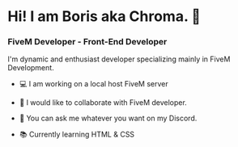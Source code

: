 # Hi! I am Boris aka Chroma. 👋

### FiveM Developer - Front-End Developer
I'm dynamic and enthusiast developer specializing mainly in FiveM Development.

- 💻 I am working on a local host FiveM server

- 📘 I would like to collaborate with FiveM developer.

- 📑 You can ask me whatever you want on my Discord.

- 📚 Currently learning HTML & CSS



<!--
**Chroma51/Chroma51** is a ✨ _special_ ✨ repository because its `README.md` (this file) appears on your GitHub profile.

Here are some ideas to get you started:

- 🔭 I’m currently working on ..
- 🌱 I’m currently learning ...
- 👯 I’m looking to collaborate on ...
- 🤔 I’m looking for help with ...
- 💬 Ask me about ...
- 📫 How to reach me: ...
- 😄 Pronouns: ...
- ⚡ Fun fact: ...
-->
